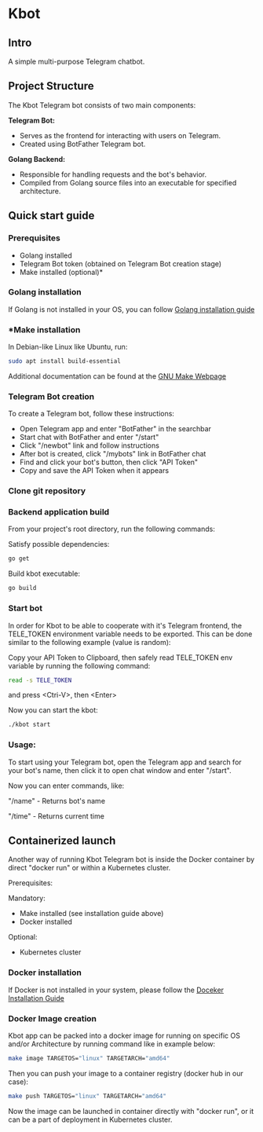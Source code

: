 # Kbot

## Intro

A simple multi-purpose Telegram chatbot.

## Project Structure

The Kbot Telegram bot consists of two main components:

**Telegram Bot:**
   - Serves as the frontend for interacting with users on Telegram.
   - Created using BotFather Telegram bot.

**Golang Backend:**
   - Responsible for handling requests and the bot's behavior.
   - Compiled from Golang source files into an executable for specified architecture.

## Quick start guide

### Prerequisites

- Golang installed
- Telegram Bot token (obtained on Telegram Bot creation stage)
- Make installed (optional)*

### Golang installation

If Golang is not installed in your OS, you can follow [Golang installation guide](https://go.dev/doc/install)

### *Make installation

In Debian-like Linux like Ubuntu, run:
```bash
sudo apt install build-essential
```
Additional documentation can be found at the [GNU Make Webpage](https://www.gnu.org/software/make/)

### Telegram Bot creation

To create a Telegram bot, follow these instructions:
- Open Telegram app and enter "BotFather" in the searchbar
- Start chat with BotFather and enter "/start"
- Click "/newbot" link and follow instructions
- After bot is created, click "/mybots" link in BotFather chat
- Find and click your bot's button, then click "API Token"
- Copy and save the API Token when it appears

### Clone git repository



### Backend application build

From your project's root directory, run the following commands:

Satisfy possible dependencies:
```bash
go get
```

Build kbot executable:
```bash
go build
```

### Start bot

In order for Kbot to be able to cooperate with it's Telegram frontend, the TELE_TOKEN environment variable needs to be exported. This can be done similar to the following example (value is random):

Copy your API Token to Clipboard, then safely read TELE_TOKEN env variable by running the following command:
```bash
read -s TELE_TOKEN
```
and press \<Ctri-V>, then \<Enter>


Now you can start the kbot:
```bash
./kbot start
```

### Usage:

To start using your Telegram bot, open the Telegram app and search for your bot's name, then click it to open chat window and enter "/start".

Now you can enter commands, like:

"/name" - Returns bot's name

"/time" - Returns current time

## Containerized launch

Another way of running Kbot Telegram bot is inside the Docker container by direct "docker run" or within a Kubernetes cluster. 

Prerequisites:

Mandatory:
- Make installed (see installation guide above)
- Docker installed

Optional:
- Kubernetes cluster

### Docker installation

If Docker is not installed in your system, please follow the [Doceker Installation Guide](https://www.docker.com/get-started/)

### Docker Image creation

Kbot app can be packed into a docker image for running on specific OS and/or Architecture by running command like in example below:
```bash
make image TARGETOS="linux" TARGETARCH="amd64"
```

Then you can push your image to a container registry (docker hub in our case):
```bash
make push TARGETOS="linux" TARGETARCH="amd64"
```

Now the image can be launched in container directly with "docker run", or it can be a part of deployment in Kubernetes cluster.